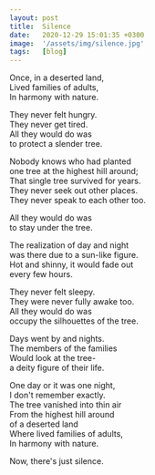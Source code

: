 ```yaml
---
layout: post
title:  Silence
date:   2020-12-29 15:01:35 +0300
image:  '/assets/img/silence.jpg'
tags:   [blog]
---
```

Once, in a deserted land,  
Lived families of adults,  
In harmony with nature.  


They never felt hungry.  
They never get tired.  
All they would do was  
to protect a slender tree.  

Nobody knows who had planted  
one tree at the highest hill around;  
That single tree survived for years.  
They never seek out other places.  
They never speak to each other too.  

All they would do was  
to stay under the tree. 

The realization of day and night  
was there due to a sun-like figure.  
Hot and shinny, it would fade out   
every few hours.


They never felt sleepy.  
They were never fully awake too.   
All they would do was  
occupy the silhouettes of the tree.  

Days went by and nights.  
The members of the families  
Would look at the tree-  
a deity figure of their life.  

One day or it was one night,  
I don't remember exactly.  
The tree vanished into thin air  
From the highest hill around  
of a deserted land  
Where lived families of adults,  
In harmony with nature.  

Now, there's just silence.
